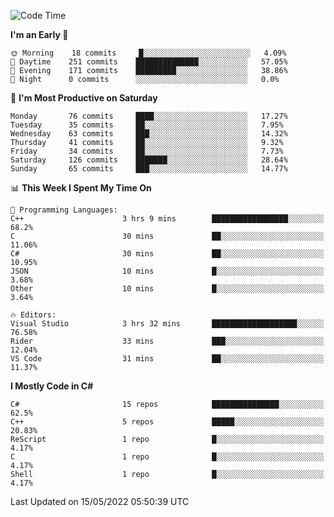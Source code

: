 <!--START_SECTION:waka-->
![Code Time](http://img.shields.io/badge/Code%20Time-782%20hrs%2055%20mins-blue)

**I'm an Early 🐤** 

```text
🌞 Morning    18 commits     █░░░░░░░░░░░░░░░░░░░░░░░░   4.09% 
🌆 Daytime    251 commits    ██████████████░░░░░░░░░░░   57.05% 
🌃 Evening    171 commits    █████████░░░░░░░░░░░░░░░░   38.86% 
🌙 Night      0 commits      ░░░░░░░░░░░░░░░░░░░░░░░░░   0.0%

```
📅 **I'm Most Productive on Saturday** 

```text
Monday       76 commits     ████░░░░░░░░░░░░░░░░░░░░░   17.27% 
Tuesday      35 commits     ██░░░░░░░░░░░░░░░░░░░░░░░   7.95% 
Wednesday    63 commits     ███░░░░░░░░░░░░░░░░░░░░░░   14.32% 
Thursday     41 commits     ██░░░░░░░░░░░░░░░░░░░░░░░   9.32% 
Friday       34 commits     ██░░░░░░░░░░░░░░░░░░░░░░░   7.73% 
Saturday     126 commits    ███████░░░░░░░░░░░░░░░░░░   28.64% 
Sunday       65 commits     ███░░░░░░░░░░░░░░░░░░░░░░   14.77%

```


📊 **This Week I Spent My Time On** 

```text
💬 Programming Languages: 
C++                      3 hrs 9 mins        █████████████████░░░░░░░░   68.2% 
C                        30 mins             ██░░░░░░░░░░░░░░░░░░░░░░░   11.06% 
C#                       30 mins             ██░░░░░░░░░░░░░░░░░░░░░░░   10.95% 
JSON                     10 mins             █░░░░░░░░░░░░░░░░░░░░░░░░   3.68% 
Other                    10 mins             █░░░░░░░░░░░░░░░░░░░░░░░░   3.64%

🔥 Editors: 
Visual Studio            3 hrs 32 mins       ███████████████████░░░░░░   76.58% 
Rider                    33 mins             ███░░░░░░░░░░░░░░░░░░░░░░   12.04% 
VS Code                  31 mins             ██░░░░░░░░░░░░░░░░░░░░░░░   11.37%

```

**I Mostly Code in C#** 

```text
C#                       15 repos            ███████████████░░░░░░░░░░   62.5% 
C++                      5 repos             █████░░░░░░░░░░░░░░░░░░░░   20.83% 
ReScript                 1 repo              █░░░░░░░░░░░░░░░░░░░░░░░░   4.17% 
C                        1 repo              █░░░░░░░░░░░░░░░░░░░░░░░░   4.17% 
Shell                    1 repo              █░░░░░░░░░░░░░░░░░░░░░░░░   4.17%

```



 Last Updated on 15/05/2022 05:50:39 UTC
<!--END_SECTION:waka-->
